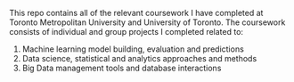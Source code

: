 This repo contains all of the relevant coursework I have completed at Toronto Metropolitan University and University of Toronto. The coursework consists of individual and group projects I completed related to:
1. Machine learning model building, evaluation and predictions
2. Data science, statistical and analytics approaches and methods
3. Big Data management tools and database interactions
   
